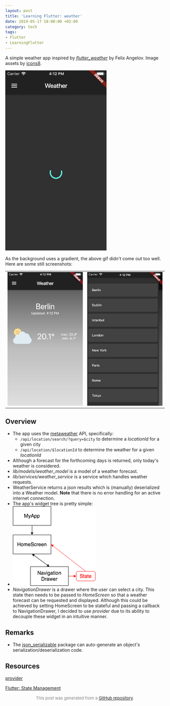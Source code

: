 ```yaml
---
layout: post
title: 'Learning Flutter: weather'
date: 2019-05-17 18:00:00 +02:00
category: tech
tags:
- Flutter
- LearningFlutter
---
```


A simple weather app inspired by [*flutter_weather*](https://github.com/felangel/Bloc/tree/master/examples/flutter_weather) by Felix Angelov. Image assets by [icons8](https://icons8.com/icon/set/weather/office).

![](https://raw.githubusercontent.com/defuncart/learning-flutter/master/weather/screenshots/01.gif)

As the background uses a gradient, the above gif didn't come out too well. Here are some still screenshots:

<table>
    <tr>
        <td><img src="https://raw.githubusercontent.com/defuncart/learning-flutter/master/weather/screenshots/02.png" /></td>
        <td><img src="https://raw.githubusercontent.com/defuncart/learning-flutter/master/weather/screenshots/03.png" /></td>
    </tr>
</table>

## Overview

- The app uses the [metaweather](https://www.metaweather.com/) API, specifically:
  - ```/api/location/search/?query=$city``` to determine a *locationId* for a given city
  - ```/api/location/$locationId``` to determine the weather for a given *locationId*
- Although a forecast for the forthcoming days is returned, only today's weather is considered.
- *lib/models/weather_model* is a model of a weather forecast.
- *lib/services/weather_service* is a service which handles weather requests.
- WeatherService returns a json results which is (manually) deserialized into a Weather model. **Note** that there is no error handling for an active internet connection.
- The app's widget tree is pretty simple:
- ![](https://raw.githubusercontent.com/defuncart/learning-flutter/master/weather/screenshots/diagram01.png)
- *NavigationDrawer* is a drawer where the user can select a city. This state then needs to be passed to *HomeScreen* so that a weather forecast can be requested and displayed. Although this could be achieved by setting HomeScreen to be stateful and passing a callback to NavigationDrawer, I decided to use *provider* due to its ability to decouple these widget in an intuitive manner.

## Remarks

- The [json_serializable](https://pub.dev/packages/json_serializable) package can auto-generate an object's serialization/deserialization code.

## Resources

[provider](https://pub.dev/packages/provider)

[Flutter: State Management](https://flutter.dev/docs/development/data-and-backend/state-mgmt)

<p align="center"><font size="-1" color="#828282">This post was generated from a <a href="https://github.com/defuncart/learning-flutter/tree/master/weather">GitHub repository</a>.</font></p>
